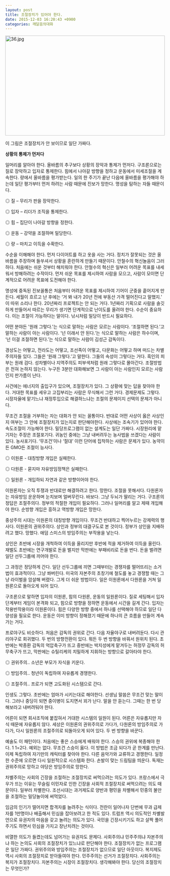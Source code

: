 ```yaml
---
layout: post
title: 조절장치가 있어야 한다.
date: 2015-12-03 16:20:43 +0900
categories: 깨달음의대화
---
```





<img src="assets/attach/images/198/700/644/36.jpg" alt="36.jpg" width="504" height="316" /> 

  


이 그림은 조절장치가 안 보이므로 일단 가짜다.

  


  


 


      
**상황의 통제가 먼저다** 

  


일머리를 알아야 한다. 올바름의 추구보다 상황의 장악과 통제가 먼저다. 구조론으로는 질로 장악하고 입자로 통제한다. 힘에서 나아갈 방향을 정하고 운동에서 미세조절을 계속한다. 량에서 올바름을 평가받는다. 일의 한 주기가 끝난 다음에 올바름을 평가해야 하는데 일단 평가부터 먼저 하려는 사람 때문에 진보가 망한다. 명성을 탐하는 자들 때문이다. 

  


◎ 질 – 무리가 판을 장악한다.   

      
◎ 입자 – 리더가 조직을 통제한다.   

      
◎ 힘 – 집단이 나아갈 방향을 정한다.   

      
◎ 운동 – 강약을 조절하며 밀당한다.   

      
◎ 량 – 마치고 이득을 수확한다. 

  


수순을 이해해야 한다. 먼저 다이어트를 하고 옷을 사는 거다. 정치가 잘못되는 것은 올바름을 주장하며 들쑤셔서 상황을 혼란하게 만들기 때문이다. 안철수의 혁신놀음이 그러하다. 처음에는 쉬운 것부터 해치워야 한다. 안철수의 혁신은 일부러 어려운 목표를 내세워서 방해하려는 수작이다. 먼저 쉬운 목표를 제시하여 사람을 모으고, 사람이 모이면 단계적으로 어려운 목표에 도전해야 한다. 

  


명성에 중독된 진보꼴통은 처음부터 어려운 목표를 제시하여 기어이 군중을 흩어지게 만든다. 세월이 흐르고 난 후에는 ‘거 봐 내가 20년 전에 부동산 가격 떨어진다고 말했지.’ 이 따위 소리나 한다. 20년짜리 프로젝트는 안 되는 거다. 1년짜리 기획으로 사람을 솔깃하게 만들어서 따르는 무리가 생기면 단계적으로 난이도를 올려야 한다. 수순이 중요하다. 이는 조절이 가능하다는 말이다. 낚시처럼 밀당이 반드시 필요하다. 

  


어떤 분야든 '원래 그렇다.'는 식으로 말하는 사람은 모르는 사람이다. ‘조절하면 된다.’고 말하는 사람이 아는 사람이다. ‘넌 이래서 안 된다.’는 식으로 말하는 사람은 하수이며, ‘넌 이걸 조절하면 된다.’는 식으로 말하는 사람이 김성근 감독이다. 

  


경상도는 어떻고, 전라도는 어떻고, 조선족이 어떻고, 다문화는 어떻고 하며 떠드는 차별주의자들 있다. 그들은 ‘원래 그렇다.’고 말한다. 그들의 속성이 그렇다는 거다. 흑인의 피부는 원래 검다. 성차별이나 지역주의도 피부색처럼 원래 그렇다로 몰아간다. 조절방법은 전혀 논하지 않는다. 누구든 3분만 대화해보면 그 사람이 아는 사람인지 모르는 사람인지 판가름이 난다. 

  


사건에는 에너지의 출입구가 있으며, 조절장치가 있다. 그 상황에 맞는 답을 찾아야 한다. 거대한 목표를 세우고 고집부리는 사람은 무식해서 그런 거다. 경제문제도 그렇다. 시장자율에 맡기느냐 재정투입으로 해결하느냐는 조절의 문제이지 선택의 문제가 아니다. 

  


무조건 조절을 거부하는 자는 대화가 안 되는 꼴통이다. 반대로 어떤 사상이 옳은 사상인지 여부는 그 안에 조절장치가 있는지로 판단해야한다. 사상에는 조속기가 있어야 한다. 속도조절이 가능해야 한다. 밀당프로그램이 없는 설계도는 일단 가짜다. 시장원리에 맡기자는 주장은 조절포기다. 귀농인 중에는 그냥 내버려두는 농사법을 쓰겠다는 사람이 있다. 농사포기다. ‘무조건’이나 ‘절대’ 이런 단어에 집착하는 사람은 문제가 있다. 농약이든 GMO든 조절이 능사다. 

  


◎ 이원론 - 대칭방향 개입은 실패한다.   

      
◎ 다원론 - 묻지마 자유방임정책은 실패한다.   

      
◎ 일원론 - 개입하되 자연과 같은 방향이어야 한다. 

  


이원론자는 오직 투쟁과 반대로만 해결하려고 한다. 망한다. 조절을 못해서다. 다원론자는 자유방임 운운하며 눈치보며 얼버무린다. 바보다. 그냥 두뇌가 딸리는 거다. 구조론의 정답은 조절주의다. 정부의 적절한 개입이 필요하다. 그러나 일머리를 알고 제때 개입해야 한다. 순방향 개입은 흥하고 역방향 개입은 망한다. 

  


중상주의 시대는 이원론의 대칭방향 개입이다. 무조건 반대하고 찍어누르는 강제력의 행사다. 이원론의 권위주의다. 상인과 정부의 대결구도로 본 것이다. 정부가 상인을 지배하려고 했다. 망했다. 애덤 스미스의 방임주의는 부작용을 낳는다. 

  


상인은 초반에 시장을 개척하여 이득을 올리지만 후반에 적을 제거하여 이득을 올린다. 재벌도 초반에는 연구개발로 돈을 벌지만 막판에는 부패비리로 돈을 번다. 돈을 벌려면 일단 선두그룹에 끼어야 한다. 

  


그 과정은 정당하게 간다. 일단 선두그룹에 끼면 그때부터는 경쟁자를 떨어뜨리는 소거법이 효과적이다. 그냥 쏴버린다. 미국의 자본주의 초창기에 철도를 놓고 경쟁할 때는 그냥 라이벌을 암살해 버렸다. 그게 더 쉬운 방법이다. 일은 이원론에서 다원론을 거쳐 일원론으로 돌아오게 되어 있다. 

  


구조론으로 말하면 입자의 이원론, 힘의 다원론, 운동의 일원론이다. 질로 세팅해서 입자단계부터 게임이 본격화 되고, 힘으로 방향을 정하면 운동에서 시간을 길게 간다. 입자는 작용반작용이라 이원론이다. 힘은 다양한 방향 중에서 하나를 선택해야 하므로 일단 다양성을 필요로 한다. 운동은 이미 방향이 정해졌기 때문에 하나의 큰 흐름을 만들어 계속 가는 거다. 

  


프로야구도 비슷하다. 처음은 감독의 권위로 간다. 다음 자율야구로 내버려둔다. 다시 관리야구로 회귀했다. 두 번의 방향전환이 있다. 뭐든 두 번 방향을 바꿔서 원위치 된다. 초반에는 박종환 감독의 억압축구가 뜨고 중반에는 박지성에게 맡겨두는 허정무 감독의 허무축구가 뜨고, 막판에는 슈틸리케의 치밀하게 지휘하는 방향으로 갈아타야 한다. 

  


◎ 권위주의.. 소년은 부모가 자식을 키운다.   

      
◎ 방임주의.. 청년이 독립하여 자유롭게 경쟁한다.   

      
◎ 조절주의.. 프로가 되면 고도화된 시스템으로 간다. 

  


인생도 그렇다. 초반에는 엄마가 시키는대로 해야한다. 선생님 말씀은 무조건 맞는 말이다. 그러나 중딩이 되면 중이병이 도지면서 꾀가 난다. 말을 안 듣는다. 그때는 한 번 당해보라고 내버려둬야 한다. 

  


어른이 되면 회사조직에 붙잡혀서 거대한 시스템의 일원이 된다. 어른은 자유롭지만 자식 때문에 자유롭지 않다. 세상은 이원론의 권위주의로 가다가, 다원론의 방임주의로 가다가, 다시 일원론의 조절주의로 되돌아오게 되어 있다. 두 번 방향을 바꾼다. 

  


예술도 이 패턴이다. 처음에는 좋은 스승에게 배워야 한다. 스승의 권위에 복종해야 한다. 1 1=2다. 예외는 없다. 무조건 스승이 옳다. 이 방법은 조금 되다가 곧 한계를 만난다. 이제 독립하여 자기만의 캐릭터를 찾아야 한다. 다른 음악가와 교류하고 경쟁한다. 일정한 수준에 오르면 다시 일원적으로 시스템화 한다. 손발이 맞는 드림팀을 띄운다. 독재는 권위주의로 망하고 야당은 방임주의로 망한다. 

  


차별주의는 사회의 긴장을 조절하는 조절장치로 써먹으려는 의도가 있다. 프랑스에서 극우가 뜨는 이유는 무슬림 이민자로 인한 긴장을 사회적 조절장치로 써먹으려는 의도 때문이다. 일부러 차별한다. 조선시대는 과거제도로 양반과 평민을 차별해서 민중의 불만을 조절하는 밀당놀이에 써먹었다. 

  


임금의 인기가 떨어지면 합격자를 늘려주는 식이다. 전란이 일어나자 단번에 무과 급제자를 1만명이나 배출해서 민심을 잡아보려고 한 적도 있다. 트럼프 역시 의도적인 차별발언으로 유권자의 마음을 갖고 놀려는 의도가 있다. 국민을 긴장시키기도 하고 살짝 풀어주기도 하면서 민심을 가지고 장난치려는 것이다. 

  


비열한 의도가 들켰는데도 넘어가는 유권자도 문제다. 사회주의냐 민주주의냐 자본주의냐 하는 논의도 사회의 조절장치가 있느냐로 판단해야 한다. 조절장치가 없는 프로그램은 일단 가짜다. 권위주의와 방임주의는 조절장치가 없으므로 일단 아웃이다. 복지제도 역시 사회의 조절장치로 받아들여야 한다. 민주주의는 선거가 조절장치다. 사회주의는 복지가 조절장치다. 자본주의는 시장이 조절장치다. 생각해봐야 한다. 당신의 조절장치는 무엇인가?
